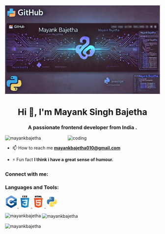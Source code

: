 ![LOGO](https://raw.githubusercontent.com/mayankbajetha/mayankbajetha/refs/heads/main/GITHUB%20BANNER.webp)


<h1 align="center">Hi 👋, I'm Mayank Singh Bajetha</h1>
<h3 align="center">A passionate frontend developer from India .</h3>
<img align="right" alt="coding" width=300 boder-radius=10 src="https://media1.tenor.com/m/-g7MUFGz420AAAAd/adexi.gif">
<p align="left"> <img src="https://komarev.com/ghpvc/?username=mayankbajetha&label=Profile%20views&color=0e75b6&style=flat" alt="mayankbajetha" /> </p>

- 📫 How to reach me **mayankbajetha010@gmail.com**

- ⚡ Fun fact **I think i have a great sense of humour.**

<h3 align="left">Connect with me:</h3>
<p align="left">
</p>

<h3 align="left">Languages and Tools:</h3>
<p align="left"> <a href="https://www.w3schools.com/cpp/" target="_blank" rel="noreferrer"> <img src="https://raw.githubusercontent.com/devicons/devicon/master/icons/cplusplus/cplusplus-original.svg" alt="cplusplus" width="40" height="40"/> </a> <a href="https://www.w3schools.com/css/" target="_blank" rel="noreferrer"> <img src="https://raw.githubusercontent.com/devicons/devicon/master/icons/css3/css3-original-wordmark.svg" alt="css3" width="40" height="40"/> </a> <a href="https://www.w3.org/html/" target="_blank" rel="noreferrer"> <img src="https://raw.githubusercontent.com/devicons/devicon/master/icons/html5/html5-original-wordmark.svg" alt="html5" width="40" height="40"/> </a> <a href="https://www.python.org" target="_blank" rel="noreferrer"> <img src="https://raw.githubusercontent.com/devicons/devicon/master/icons/python/python-original.svg" alt="python" width="40" height="40"/> </a> </p>

<p><img align="left" src="https://github-readme-stats.vercel.app/api/top-langs?username=mayankbajetha&show_icons=true&locale=en&layout=compact" alt="mayankbajetha" /></p>

<p>&nbsp;<img align="center" src="https://github-readme-stats.vercel.app/api?username=mayankbajetha&show_icons=true&locale=en" alt="mayankbajetha" /></p>

<p><img align="center" src="https://github-readme-streak-stats.herokuapp.com/?user=mayankbajetha&" alt="mayankbajetha" /></p>

